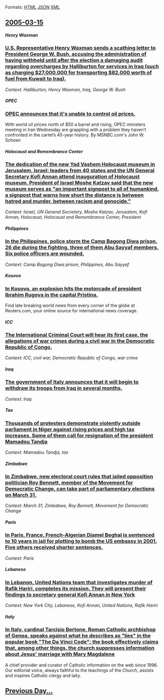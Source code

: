 
Formats: [HTML](2005/03/15/index.html)  [JSON](2005/03/15/index.json)  [XML](2005/03/15/index.xml)  

## [2005-03-15](/news/2005/03/15/index.md)

##### Henry Waxman
### [ U.S. Representative Henry Waxman sends a scathing letter to President George W. Bush, accusing the administration of having withheld until after the election a damaging audit regarding overcharges by Halliburton for services in Iraq (such as charging $27,000,000 for transporting $82,000 worth of fuel from Kuwait to Iraq). ](/news/2005/03/15/u-s-representative-henry-waxman-sends-a-scathing-letter-to-president-george-w-bush-accusing-the-administration-of-having-withheld-until.md)
_Context: Halliburton, Henry Waxman, Iraq, George W. Bush_

##### OPEC
### [ OPEC announces that it's unable to control oil prices. ](/news/2005/03/15/opec-announces-that-it-s-unable-to-control-oil-prices.md)
With world oil prices north of $50 a barrel and rising, OPEC ministers meeting in Iran Wednesday are grappling with a problem they haven&#8217;t confronted in the cartel&#8217;s 45-year history. By MSNBC.com&#39;s John W. Schoen

##### Holocaust and Remembrance Center
### [ The dedication of the new Yad Vashem Holocaust museum in Jerusalem, Israel: leaders from 40 states and the UN General Secretary Kofi Annan attend inauguration of Holocaust museum. President of Israel Moshe Katzav said that the new museum serves as "an important signpost to all of humankind, a signpost that warns how short the distance is between hatred and murder, between racism and genocide." ](/news/2005/03/15/the-dedication-of-the-new-yad-vashem-holocaust-museum-in-jerusalem-israel-leaders-from-40-states-and-the-un-general-secretary-kofi-annan.md)
_Context: Israel, UN General Secretary, Moshe Katzav, Jerusalem, Kofi Annan, Holocaust, Holocaust and Remembrance Center, President_

##### Philippines
### [ In the Philippines, police storm the Camp Bagong Diwa prison. 26 die during the fighting, three of them Abu Sayyaf members. Six police officers are wounded. ](/news/2005/03/15/in-the-philippines-police-storm-the-camp-bagong-diwa-prison-26-die-during-the-fighting-three-of-them-abu-sayyaf-members-six-police-offi.md)
_Context: Camp Bagong Diwa prison, Philippines, Abu Sayyaf_

##### Kosovo
### [ In Kosovo, an explosion hits the motorcade of president Ibrahim Rugova in the capital Pristina. ](/news/2005/03/15/in-kosovo-an-explosion-hits-the-motorcade-of-president-ibrahim-rugova-in-the-capital-pristina.md)
Find late breaking world news from every corner of the globe at Reuters.com, your online source for international news coverage.

##### ICC
### [ The International Criminal Court will hear its first case, the allegations of war crimes during a civil war in the Democratic Republic of Congo. ](/news/2005/03/15/the-international-criminal-court-will-hear-its-first-case-the-allegations-of-war-crimes-during-a-civil-war-in-the-democratic-republic-of-c.md)
_Context: ICC, civil war, Democratic Republic of Congo, war crime_

##### Iraq
### [ The government of Italy announces that it will begin to withdraw its troops from Iraq in several months. ](/news/2005/03/15/the-government-of-italy-announces-that-it-will-begin-to-withdraw-its-troops-from-iraq-in-several-months.md)
_Context: Iraq_

##### Tax
### [ Thousands of protesters demonstrate violently outside parliament in Niger against rising prices and high tax increases. Some of them call for resignation of the president Mamadou Tandja ](/news/2005/03/15/thousands-of-protesters-demonstrate-violently-outside-parliament-in-niger-against-rising-prices-and-high-tax-increases-some-of-them-call-f.md)
_Context: Mamadou Tandja, tax_

##### Zimbabwe
### [ In Zimbabwe, new electoral court rules that jailed opposition politician Roy Bennett, member of the Movement for Democratic Change, can take part of parliamentary elections on March 31. ](/news/2005/03/15/in-zimbabwe-new-electoral-court-rules-that-jailed-opposition-politician-roy-bennett-member-of-the-movement-for-democratic-change-can-tak.md)
_Context: March 31, Zimbabwe, Roy Bennett, Movement for Democratic Change_

##### Paris
### [ In Paris, France, French-Algerian Djamel Beghal is sentenced to 10 years in jail for plotting to bomb the US embassy in 2001. Five others received shorter sentences. ](/news/2005/03/15/in-paris-france-french-algerian-djamel-beghal-is-sentenced-to-10-years-in-jail-for-plotting-to-bomb-the-us-embassy-in-2001-five-others-r.md)
_Context: Paris_

##### Lebanese
### [ In Lebanon, United Nations team that investigates murder of Rafik Hariri, completes its mission. They will present their findings to secretary general Kofi Annan in New York ](/news/2005/03/15/in-lebanon-united-nations-team-that-investigates-murder-of-rafik-hariri-completes-its-mission-they-will-present-their-findings-to-secret.md)
_Context: New York City, Lebanese, Kofi Annan, United Nations, Rafik Hariri_

##### Italy
### [ In Italy, cardinal Tarcisio Bertone, Roman Catholic archbishop of Genoa, speaks against what he describes as "lies" in the popular book "The Da Vinci Code"; the book effectively claims that, among other things, the church suppresses information about Jesus' marriage with Mary Magdalene ](/news/2005/03/15/in-italy-cardinal-tarcisio-bertone-roman-catholic-archbishop-of-genoa-speaks-against-what-he-describes-as-lies-in-the-popular-book-th.md)
A chief provider and curator of Catholic information on the web since 1996. Our editorial voice, always faithful to the teachings of the Church, assists and inspires Catholic clergy and laity.

## [Previous Day...](/news/2005/03/14/index.md)

